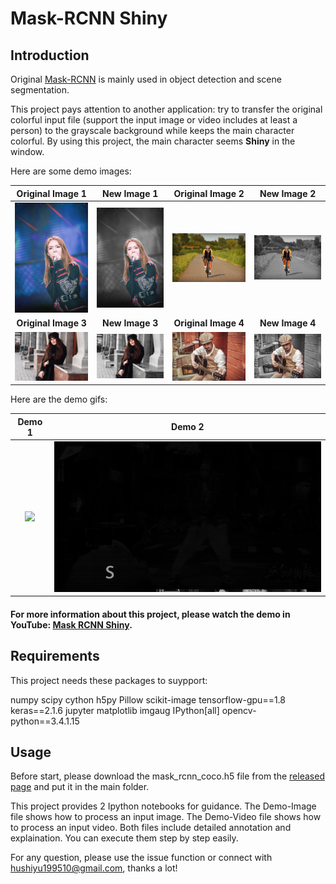 # Mask-RCNN Shiny

## Introduction

Original [Mask-RCNN](https://github.com/matterport/Mask_RCNN) is mainly used in object detection and scene segmentation. 

This project pays attention to another application: try to transfer the original colorful input file (support the input image or video includes at least a person) to the grayscale background while keeps the main character colorful. By using this project, the main character seems **Shiny** in the window. 

Here are some demo images:

|**Original Image 1**|**New Image 1**|**Original Image 2**|**New Image 2**|
| :--: | :--: | :--: | :--: |
|![](demo/14.jpg)|![](demo/14N.jpg)|![](demo/1.jpg)|![](demo/1N.jpg)|
|**Original Image 3**|**New Image 3**|**Original Image 4**|**New Image 4**|
|![](demo/2.jpg)|![](demo/2N.jpg)|![](demo/3.jpg)|![](demo/3N.jpg)|

Here are the demo gifs:

|**Demo 1**|**Demo 2**|
| :--: | :--: |
|![](demo/fujing.gif)|![](demo/nikki.gif)|

#### For more information about this project, please watch the demo in YouTube: [Mask RCNN Shiny](https://www.youtube.com/watch?v=fRfFCMzEizo).

## Requirements

This project needs these packages to suypport:

numpy
scipy
cython
h5py
Pillow
scikit-image
tensorflow-gpu==1.8
keras==2.1.6
jupyter
matplotlib
imgaug
IPython[all]
opencv-python==3.4.1.15

## Usage

Before start, please download the mask_rcnn_coco.h5 file from the [released page](https://github.com/matterport/Mask_RCNN/releases) and put it in the main folder.

This project provides 2 Ipython notebooks for guidance. The Demo-Image file shows how to process an input image. The Demo-Video file shows how to process an input video. Both files include detailed annotation and explaination. You can execute them step by step easily.

For any question, please use the issue function or connect with hushiyu199510@gmail.com, thanks a lot!
